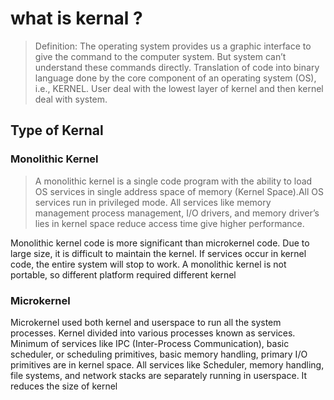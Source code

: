 # what is kernal ?


>Definition: The operating system provides us a graphic interface to give the command to the computer system. But system can’t understand these commands directly. Translation of code into binary language done by the core component of an operating system (OS), i.e., KERNEL. User deal with the lowest layer of kernel and then kernel deal with system.


## Type of Kernal 

### Monolithic Kernel

>A monolithic kernel is a single code program with the ability to load OS services in single address space of memory (Kernel Space).All OS services run in privileged mode. All services like memory management process management, I/O drivers, and memory driver’s lies in kernel space reduce access time give higher performance.

Monolithic kernel code is more significant than microkernel code. Due to large size, it is difficult to maintain the kernel. If services occur in kernel code, the entire system will stop to work. A monolithic kernel is not portable, so different platform required different kernel


### Microkernel

Microkernel used both kernel and userspace to run all the system processes. Kernel divided into various processes known as services. Minimum of services like IPC (Inter-Process Communication), basic scheduler, or scheduling primitives, basic memory handling, primary I/O primitives are in kernel space. All services like Scheduler, memory handling, file systems, and network stacks are separately running in userspace. It reduces the size of kernel

